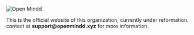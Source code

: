 ![Open Mindd](https://media-exp1.licdn.com/dms/image/C4D1BAQEXj9etnIGMHA/company-background_10000/0?e=1602324000&v=beta&t=gJVnPavKWkuNsCWIu0GkNnC3mScRLy3IhHHJr-s6XBU)

This is the official website of this organization, currently under reformation.
contact at __support@openmindd.xyz__ for more information.
